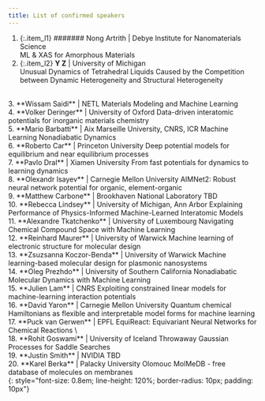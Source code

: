 ```yaml
---
title: List of confirmed speakers
---
```


<style>
  .item_l1 {
    font-size: 0.8em; 
    line-height: 150%; 
    border-radius: 10px; 
    padding: 4px;
    background-color: #6cc58d4d;
    margin-bottom: 10px;
    text-align: justify;
  }

  .item_l2 {
    font-size: 0.8em; 
    line-height: 150%; 
    border-radius: 10px; 
    padding: 4px;
    background-color: #e8dddc;
    margin-bottom: 5px;
  }
  .item_l3 {
    font-size: 0.6em; 
  }

</style>
<!-- {: style="font-size: 0.8em; line-height: 120%; border-radius: 10px; padding: 10px"} -->

1. {:.item_l1} ####### Nong Artrith  | Debye Institute for Nanomaterials Science  
   ML & XAS for Amorphous Materials
   <br> 
2. {:.item_l2} **Y	Z** | University of Michigan    
Unusual Dynamics of Tetrahedral Liquids Caused by the Competition between Dynamic Heterogeneity and Structural Heterogeneity    
<br> 
3. **Wissam Saidi** | NETL
Materials Modeling and Machine Learning    
<br>
4. **Volker	Deringer** | University of Oxford    
Data-driven interatomic potentials for inorganic materials chemistry      
<br>
5. **Mario	Barbatti** | Aix Marseille University, CNRS, ICR      
Machine Learning Nonadiabatic Dynamics        
<br>
6. **Roberto	Car** | Princeton University      
Deep potential models for equilibrium and near equilibrium processes      
<br>
7. **Pavlo Dral** | Xiamen University      
From fast potentials for dynamics to learning dynamics    
<br> 
8. **Olexandr Isayev** | Carnegie Mellon University     
AIMNet2: Robust neural network potential for organic, element-organic     
<br>
9. **Matthew Carbone**    | Brookhaven National Laboratory    
TBD    
<br>
10. **Rebecca Lindsey**    | University of Michigan, Ann Arbor    
Explaining Performance of Physics-Informed Machine-Learned Interatomic Models     
<br>
11. **Alexandre Tkatchenko**    | University of Luxembourg     
Navigating Chemical Compound Space with Machine Learning        
<br>
12. **Reinhard	Maurer**     | University of Warwick       
Machine learning of electronic structure for molecular design     
<br>
13. **Zsuzsanna Koczor-Benda**     | University of Warwick     
Machine learning-based molecular design for plasmonic nanosystems       
<br>
14. **Oleg Prezhdo**     | University of Southern California    
Nonadiabatic Molecular Dynamics with Machine Learning       
<br>
15. **Julien	Lam**  | CNRS   
Exploiting constrained linear models for machine-learning interaction potentials    
<br>
16. **David	Yaron** | Carnegie Mellon University    
Quantum chemical Hamiltonians as flexible and interpretable model forms for machine learning   
<br>
17. **Puck van Gerwen** | EPFL    
EquiReact: Equivariant Neural Networks for Chemical Reactions    \
<br>
18. **Rohit	Goswami**	| University of Iceland   
Throwaway Gaussian Processes for Saddle Searches   
<br>
19. **Justin Smith** | NVIDIA    
TBD   
<br>
20. **Karel	Berka** | 	Palacky University Olomouc   
MolMeDB - free database of molecules on membranes 
<br>
{: style="font-size: 0.8em; line-height: 120%; border-radius: 10px; padding: 10px"}

